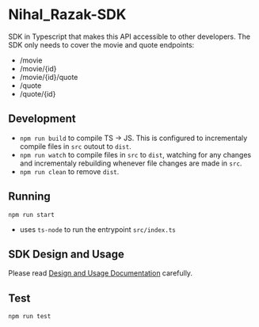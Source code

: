 # Nihal_Razak-SDK
SDK in Typescript that makes this API accessible to other developers.
The SDK only needs to cover the movie and quote endpoints:

- /movie
- /movie/{id}
- /movie/{id}/quote
- /quote
- /quote/{id}

## Development
- `npm run build` to compile TS -> JS. This is configured to incrementaly compile files in `src` outout to `dist`.
- `npm run watch` to compile files in `src` to `dist`, watching for any changes and incrementaly rebuilding whenever file changes are made in `src`.
- `npm run clean` to remove `dist`.

## Running
`npm run start`

- uses `ts-node` to run the entrypoint `src/index.ts`

## SDK Design and Usage
Please read [Design and Usage Documentation](https://github.com/supernihal/nihal_razak_SDK/blob/main/design.md) carefully.
## Test
`npm run test`
